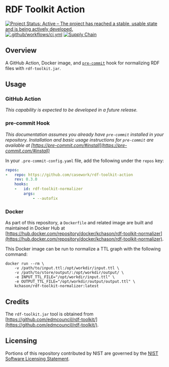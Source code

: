 # RDF Toolkit Action
<a href="https://www.repostatus.org/#active"><img src="https://www.repostatus.org/badges/latest/active.svg" alt="Project Status: Active – The project has reached a stable, usable state and is being actively developed." /></a>
[![.github/workflows/ci.yml](https://github.com/casework/rdf-toolkit-action/actions/workflows/ci.yml/badge.svg)](https://github.com/casework/rdf-toolkit-action/actions/workflows/ci.yml)
[![Supply Chain](https://github.com/casework/rdf-toolkit-action/actions/workflows/supply-chain.yml/badge.svg)](https://github.com/casework/rdf-toolkit-action/actions/workflows/supply-chain.yml)

## Overview
A GitHub Action, Docker image, and [`pre-commit`](https://pre-commit.com/) hook for normalizing RDF files with `rdf-toolkit.jar`.

## Usage
### GitHub Action
_This capability is expected to be developed in a future release._

### pre-commit Hook
_This documentation assumes you already have `pre-commit` installed in your repository. Installation and basic usage instructions for `pre-commit` are available at [https://pre-commit.com/#install](https://pre-commit.com/#install)_

In your `.pre-commit-config.yaml` file, add the following under the `repos` key:

<!--
NOTE: When editing this YAML snippet, confirm the version lines up with the contents of setup.cfg.
-->
```yaml
repos:
-   repo: https://github.com/casework/rdf-toolkit-action
    rev: 0.3.0
    hooks:
    -   id: rdf-toolkit-normalizer
        args:
            - --autofix
```

### Docker
As part of this repository, a `Dockerfile` and related image are built and maintained in Docker Hub at [https://hub.docker.com/repository/docker/kchason/rdf-toolkit-normalizer](https://hub.docker.com/repository/docker/kchason/rdf-toolkit-normalizer).

This Docker image can be run to normalize a TTL graph with the following command:
```shell
docker run --rm \
    -v /path/to/input.ttl:/opt/workdir/input.ttl \
    -v /path/to/store/output/:/opt/workdir/output/ \
    -e INPUT_TTL_FILE="/opt/workdir/input.ttl" \
    -e OUTPUT_TTL_FILE="/opt/workdir/output/output.ttl" \
    kchason/rdf-toolkit-normalizer:latest
```

## Credits
The `rdf-toolkit.jar` tool is obtained from [https://github.com/edmcouncil/rdf-toolkit/](https://github.com/edmcouncil/rdf-toolkit/).


## Licensing

Portions of this repository contributed by NIST are governed by the [NIST Software Licensing Statement](THIRD_PARTY_LICENSES.md#nist-software-licensing-statement).
